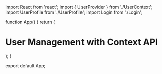 import React from 'react';
import { UserProvider } from './UserContext';
import UserProfile from './UserProfile';
import Login from './Login';

function App() {
  return (
    <UserProvider>
      <div>
        <h1>User Management with Context API</h1>
        <Login />
        <UserProfile />
      </div>
    </UserProvider>
  );
}

export default App;


